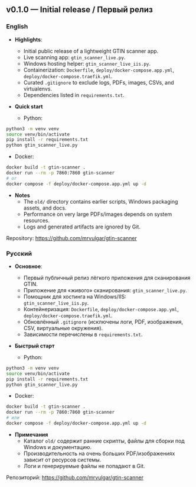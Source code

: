 ## v0.1.0 — Initial release / Первый релиз

### English

- **Highlights**:
  - Initial public release of a lightweight GTIN scanner app.
  - Live scanning app: `gtin_scanner_live.py`.
  - Windows hosting helper: `gtin_scanner_live_iis.py`.
  - Containerization: `Dockerfile`, `deploy/docker-compose.app.yml`, `deploy/docker-compose.traefik.yml`.
  - Curated `.gitignore` to exclude logs, PDFs, images, CSVs, and virtualenvs.
  - Dependencies listed in `requirements.txt`.

- **Quick start**
  - Python:
```bash
python3 -m venv venv
source venv/bin/activate
pip install -r requirements.txt
python gtin_scanner_live.py
```
  - Docker:
```bash
docker build -t gtin-scanner .
docker run --rm -p 7860:7860 gtin-scanner
# or
docker compose -f deploy/docker-compose.app.yml up -d
```

- **Notes**
  - The `old/` directory contains earlier scripts, Windows packaging assets, and docs.
  - Performance on very large PDFs/images depends on system resources.
  - Logs and generated artifacts are ignored by Git.

Repository: https://github.com/mrvulgar/gtin-scanner

### Русский

- **Основное**:
  - Первый публичный релиз лёгкого приложения для сканирования GTIN.
  - Приложение для «живого» сканирования: `gtin_scanner_live.py`.
  - Помощник для хостинга на Windows/IIS: `gtin_scanner_live_iis.py`.
  - Контейнеризация: `Dockerfile`, `deploy/docker-compose.app.yml`, `deploy/docker-compose.traefik.yml`.
  - Обновлённый `.gitignore` (исключены логи, PDF, изображения, CSV, виртуальные окружения).
  - Зависимости перечислены в `requirements.txt`.

- **Быстрый старт**
  - Python:
```bash
python3 -m venv venv
source venv/bin/activate
pip install -r requirements.txt
python gtin_scanner_live.py
```
  - Docker:
```bash
docker build -t gtin-scanner .
docker run --rm -p 7860:7860 gtin-scanner
# или
docker compose -f deploy/docker-compose.app.yml up -d
```

- **Примечания**
  - Каталог `old/` содержит ранние скрипты, файлы для сборки под Windows и документацию.
  - Производительность на очень больших PDF/изображениях зависит от ресурсов системы.
  - Логи и генерируемые файлы не попадают в Git.

Репозиторий: https://github.com/mrvulgar/gtin-scanner



